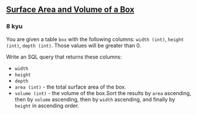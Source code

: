 <h2><a href=https://www.codewars.com/kata/565f5825379664a26b00007c/train/sql/68b4225e22477192165a7503 target="_blank">Surface  Area and Volume of a Box</a></h2><h3>8 kyu</h3><p>You are given a table <code>box</code> with the following columns: <code>width (int)</code>, <code>height (int)</code>, <code>depth (int)</code>. Those values will be greater than 0. </p><p>Write an SQL query that returns these columns:  </p><ul><li><code>width</code>  </li><li><code>height</code>  </li><li><code>depth</code>  </li><li><code>area (int)</code> - the total surface area of the box.</li><li><code>volume (int)</code> - the volume of the box.Sort the results by <code>area</code> ascending, then by <code>volume</code> ascending, then by <code>width</code> ascending, and finally by <code>height</code> in ascending order.</li></ul>